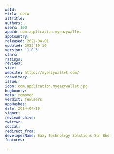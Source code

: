 ```yaml
---
wsId: 
title: EPTA
altTitle: 
authors: 
users: 100
appId: com.application.myeazywallet
appCountry: 
released: 2021-04-01
updated: 2022-10-10
version: '1.0.3'
stars: 
ratings: 
reviews: 
size: 
website: https://myeazywallet.com/
repository: 
issue: 
icon: com.application.myeazywallet.jpg
bugbounty: 
meta: removed
verdict: fewusers
appHashes: 
date: 2024-04-19
signer: 
reviewArchive: 
twitter: 
social: 
redirect_from: 
developerName: Eazy Technology Solutions Sdn Bhd
features: 

---
```


